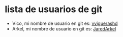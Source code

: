 # lista de usuarios de git

- Vico, mi nombre de usuario en git es: [vviguerashd](https://github.com/vviguerashd)
- Arkel, mi nombre de usuario en git es: [JaredArkel](https://github.com/JaredArkel)
